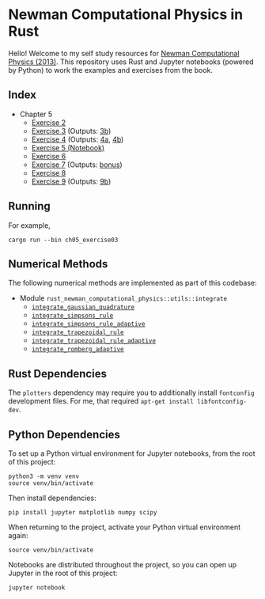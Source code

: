 # Newman Computational Physics in Rust

Hello! Welcome to my self study resources for [Newman Computational Physics (2013)](https://websites.umich.edu/~mejn/cp/). This repository uses Rust and Jupyter notebooks (powered by Python) to work the examples and exercises from the book.

<!-- TODO: include assets generated by problems in the repository and have links to them here. -->

## Index

* Chapter 5
  - [Exercise 2](./src/ch05/ch05_exercise02.rs)
  - [Exercise 3](./src/ch05/ch05_exercise03.rs) (Outputs: [3b](./out_ch05_exercise03_b.png))
  - [Exercise 4](./src/ch05/ch05_exercise04.rs)  (Outputs: [4a](./out_ch05_exercise04_a.png), [4b](./out_ch05_exercise04_b.png))
  - [Exercise 5 (Notebook)](./src/ch05/ch05_exercise05.ipynb)
  - [Exercise 6](./src/ch05/ch05_exercise06.rs)
  - [Exercise 7](./src/ch05/ch05_exercise07.rs) (Outputs: [bonus](./out_ch05_exercise07_bonus.png))
  - [Exercise 8](./src/ch05/ch05_exercise08.rs)
  - [Exercise 9](./src/ch05/ch05_exercise09.rs) (Outputs: [9b](./out_ch05_exercise09_b.png))

## Running

For example,

```
cargo run --bin ch05_exercise03
```

## Numerical Methods

The following numerical methods are implemented as part of this codebase:

* Module `rust_newman_computational_physics::utils::integrate`
  - [`integrate_gaussian_quadrature`](./src/utils/integrate/integrate_gaussian_quadrature.rs)
  - [`integrate_simpsons_rule`](./src/utils/integrate/integrate_simpsons_rule.rs)
  - [`integrate_simpsons_rule_adaptive`](./src/utils/integrate/integrate_simpsons_rule.rs)
  - [`integrate_trapezoidal_rule`](./src/utils/integrate/integrate_trapezoidal_rule.rs)
  - [`integrate_trapezoidal_rule_adaptive`](./src/utils/integrate/integrate_trapezoidal_rule.rs)
  - [`integrate_romberg_adaptive`](./src/utils/integrate/integrate_trapezoidal_rule.rs)

## Rust Dependencies

The `plotters` dependency may require you to additionally install `fontconfig` development files.
For me, that required `apt-get install libfontconfig-dev`.

## Python Dependencies

To set up a Python virtual environment for Jupyter notebooks, from the root of this project:

```
python3 -m venv venv
source venv/bin/activate
```

Then install dependencies:

```
pip install jupyter matplotlib numpy scipy
```

When returning to the project, activate your Python virtual environment again:

```
source venv/bin/activate
```

Notebooks are distributed throughout the project, so you can open up Jupyter in the root of this project:

```
jupyter notebook
```
